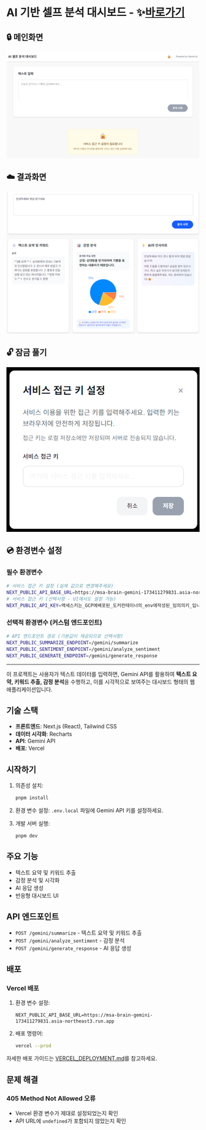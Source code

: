 # AI 기반 셀프 분석 대시보드 - ✨[바로가기](https://msa-self-dashboard-gemini.vercel.app)

## 🔒 메인화면
<img width="600" alt="메인화면" src="docs/AI셀프분석대시보드LOCK.png" />

## ☁️ 결과화면
<img width="600" alt="결과화면" src="docs/AI셀프분석대시보드RESULT.png" />

## 🔓 잠금 풀기
<img width="600" alt="잠금풀기" src="docs/DASHBOARD_UNLOCKING.png" />

## 💿 환경변수 설정

### 필수 환경변수
```bash
# 서비스 접근 키 설정 (실제 값으로 변경해주세요)
NEXT_PUBLIC_API_BASE_URL=https://msa-brain-gemini-173411279831.asia-northeast3.run.app
# 서비스 접근 키 (선택사항 - UI에서도 설정 가능)
NEXT_PUBLIC_API_KEY=액세스키는_GCP에배포된_도커컨테이너의_env에작성된_임의의키_입니다
```

### 선택적 환경변수 (커스텀 엔드포인트)
```bash
# API 엔드포인트 경로 (기본값이 제공되므로 선택사항)
NEXT_PUBLIC_SUMMARIZE_ENDPOINT=/gemini/summarize
NEXT_PUBLIC_SENTIMENT_ENDPOINT=/gemini/analyze_sentiment
NEXT_PUBLIC_GENERATE_ENDPOINT=/gemini/generate_response
```

---

이 프로젝트는 사용자가 텍스트 데이터를 입력하면, Gemini API를 활용하여 **텍스트 요약, 키워드 추출, 감정 분석**을 수행하고, 이를 시각적으로 보여주는 대시보드 형태의 웹 애플리케이션입니다.

## 기술 스택

- **프론트엔드**: Next.js (React), Tailwind CSS
- **데이터 시각화**: Recharts
- **API**: Gemini API
- **배포**: Vercel

## 시작하기

1. 의존성 설치:
   ```bash
   pnpm install
   ```

2. 환경 변수 설정:
   `.env.local` 파일에 Gemini API 키를 설정하세요.

3. 개발 서버 실행:
   ```bash
   pnpm dev
   ```

## 주요 기능

- 텍스트 요약 및 키워드 추출
- 감정 분석 및 시각화
- AI 응답 생성
- 반응형 대시보드 UI

## API 엔드포인트

- `POST /gemini/summarize` - 텍스트 요약 및 키워드 추출
- `POST /gemini/analyze_sentiment` - 감정 분석
- `POST /gemini/generate_response` - AI 응답 생성

## 배포

### Vercel 배포

1. 환경 변수 설정:
   ```
   NEXT_PUBLIC_API_BASE_URL=https://msa-brain-gemini-173411279831.asia-northeast3.run.app
   ```

2. 배포 명령어:
   ```bash
   vercel --prod
   ```

자세한 배포 가이드는 [VERCEL_DEPLOYMENT.md](./docs/VERCEL_DEPLOYMENT.md)를 참고하세요.

## 문제 해결

### 405 Method Not Allowed 오류
- Vercel 환경 변수가 제대로 설정되었는지 확인
- API URL에 `undefined`가 포함되지 않았는지 확인
